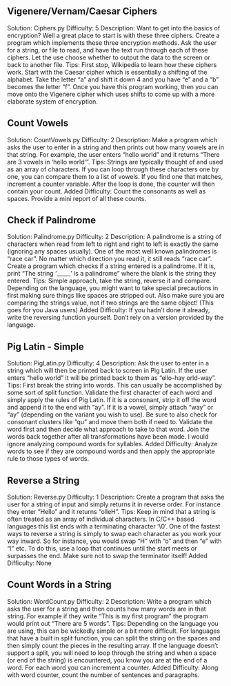 Vigenere/Vernam/Caesar Ciphers
------------------------------
Solution: Ciphers.py
Difficulty: 5
Description: Want to get into the basics of encryption? Well a great place to start is with these three ciphers. Create a program which implements these three encryption methods. Ask the user for a string, or file to read, and have the text run through each of these ciphers. Let the use choose whether to output the data to the screen or back to another file.
Tips: First stop, Wikipedia to learn how these ciphers work. Start with the Caesar cipher which is essentially a shifting of the alphabet. Take the letter “a” and shift it down 4 and you have “e” and a “b” becomes the letter “f”. Once you have this program working, then you can move onto the Vigenere cipher which uses shifts to come up with a more elaborate system of encryption.

Count Vowels
------------
Solution: CountVowels.py
Difficulty: 2
Description: Make a program which asks the user to enter in a string and then prints out how many vowels are in that string. For example, the user enters “hello world” and it returns “There are 3 vowels in ‘hello world’”.
Tips: Strings are typically thought of and used as an array of characters. If you can loop through these characters one by one, you can compare them to a list of vowels. If you find one that matches, increment a counter variable. After the loop is done, the counter will then contain your count.
Added Difficulty: Count the consonants as well as spaces. Provide a mini report of all these counts.

Check if Palindrome
-------------------
Solution: Palindrome.py
Difficulty: 2
Description: A palindrome is a string of characters when read from left to right and right to left is exactly the same (ignoring any spaces usually). One of the most well known palindromes is “race car”. No matter which direction you read it, it still reads “race car”. Create a program which checks if a string entered is a palindrome. If it is, print “The string ‘_____’ is a palindrome” where the blank is the string they entered.
Tips: Simple approach, take the string, reverse it and compare. Depending on the language, you might want to take special precautions in first making sure things like spaces are stripped out. Also make sure you are comparing the strings value, not if two strings are the same object! (This goes for you Java users)
Added Difficulty: If you hadn’t done it already, write the reversing function yourself. Don’t rely on a version provided by the language.

Pig Latin - Simple
------------------
Solution: PigLatin.py
Difficulty: 4
Description: Ask the user to enter in a string which will then be printed back to screen in Pig Latin. If the user enters “hello world” it will be printed back to them as “ello-hay orld-way”.
Tips: First break the string into words. This can usually be accomplished by some sort of split function. Validate the first character of each word and simply apply the rules of Pig Latin. If it is a consonant, strip it off the word and append it to the end with “ay”. If it is a vowel, simply attach “way” or “ay” (depending on the variant you wish to use). Be sure to also check for consonant clusters like “qu” and move them both if need to. Validate the word first and then decide what approach to take to that word. Join the words back together after all transformations have been made. I would ignore analyzing compound words for syllables.
Added Difficulty: Analyze words to see if they are compound words and then apply the appropriate rule to those types of words.

Reverse a String
----------------
Solution: Reverse.py
Difficulty: 1
Description: Create a program that asks the user for a string of input and simply returns it in reverse order. For instance they enter “Hello” and it returns “olleH”.
Tips: Keep in mind that a string is often treated as an array of individual characters. In C/C++ based languages this list ends with a terminating character ‘\0’. One of the fastest ways to reverse a string is simply to swap each character as you work your way inward. So for instance, you would swap “H” with “o” and then “e” with “l” etc. To do this, use a loop that continues until the start meets or surpasses the end. Make sure not to swap the terminator itself!
Added Difficulty: None

Count Words in a String
-----------------------
Solution: WordCount.py
Difficulty: 2
Description: Write a program which asks the user for a string and then counts how many words are in that string. For example if they write “This is my first program” the program would print out “There are 5 words”.
Tips: Depending on the language you are using, this can be wickedly simple or a bit more difficult. For languages that have a built in split function, you can split the string on the spaces and then simply count the pieces in the resulting array. If the language doesn’t support a split, you will need to loop through the string and when a space (or end of the string) is encountered, you know you are at the end of a word. For each word you can increment a counter.
Added Difficulty: Along with word counter, count the number of sentences and paragraphs.
